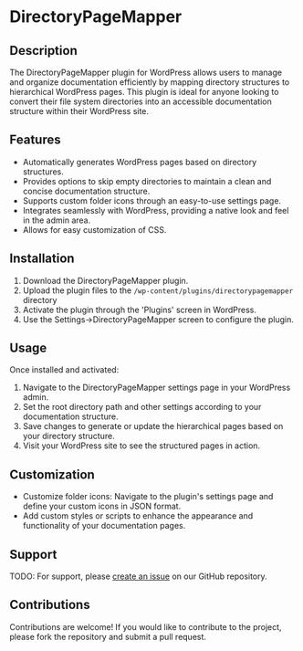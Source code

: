 # DirectoryPageMapper

## Description

The DirectoryPageMapper plugin for WordPress allows users to manage and organize documentation efficiently by mapping directory structures to hierarchical WordPress pages. This plugin is ideal for anyone looking to convert their file system directories into an accessible documentation structure within their WordPress site.

## Features

- Automatically generates WordPress pages based on directory structures.
- Provides options to skip empty directories to maintain a clean and concise documentation structure.
- Supports custom folder icons through an easy-to-use settings page.
- Integrates seamlessly with WordPress, providing a native look and feel in the admin area.
- Allows for easy customization of CSS.

## Installation

1. Download the DirectoryPageMapper plugin.
2. Upload the plugin files to the `/wp-content/plugins/directorypagemapper` directory
3. Activate the plugin through the 'Plugins' screen in WordPress.
4. Use the Settings->DirectoryPageMapper screen to configure the plugin.

## Usage

Once installed and activated:

1. Navigate to the DirectoryPageMapper settings page in your WordPress admin.
2. Set the root directory path and other settings according to your documentation structure.
3. Save changes to generate or update the hierarchical pages based on your directory structure.
4. Visit your WordPress site to see the structured pages in action.

## Customization

- Customize folder icons: Navigate to the plugin's settings page and define your custom icons in JSON format.
- Add custom styles or scripts to enhance the appearance and functionality of your documentation pages.

## Support

TODO: For support, please [create an issue](link-to-your-plugin-issue-page) on our GitHub repository.

## Contributions

Contributions are welcome! If you would like to contribute to the project, please fork the repository and submit a pull request.
